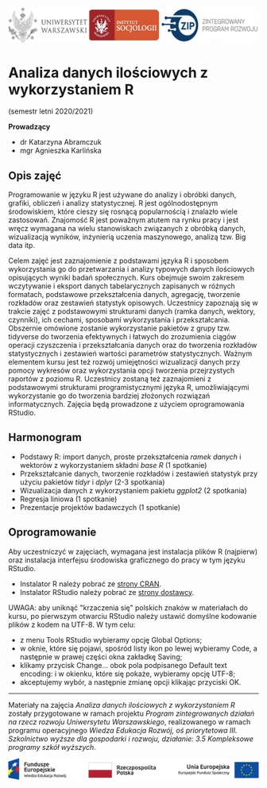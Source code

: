 ![](https://raw.githubusercontent.com/tzoltak/3502-SCC-ADR/master/belka_gorna.png)

# Analiza danych ilościowych z wykorzystaniem R 
(semestr letni 2020/2021)

**Prowadzący**

- dr Katarzyna Abramczuk
- mgr Agnieszka Karlińska

## Opis zajęć 

Programowanie w języku R jest używane do analizy i obróbki danych, grafiki, obliczeń i analizy statystycznej. R jest ogólnodostępnym środowiskiem, które cieszy się rosnącą popularnością i znalazło wiele zastosowań. Znajomość R jest poważnym atutem na rynku pracy i jest wręcz wymagana na wielu stanowiskach związanych z obróbką danych, wizualizacją wyników, inżynierią uczenia maszynowego, analizą tzw. Big data itp.

Celem zajęć jest zaznajomienie z podstawami języka R i sposobem wykorzystania go do przetwarzania i analizy typowych danych ilościowych opisujących wyniki badań społecznych. Kurs obejmuje swoim zakresem wczytywanie i eksport danych tabelarycznych zapisanych w różnych formatach, podstawowe przekształcenia danych, agregację, tworzenie rozkładów oraz zestawień statystyk opisowych. Uczestnicy zapoznają się w trakcie zajęć z podstawowymi strukturami danych (ramka danych, wektory, czynniki), ich cechami, sposobami wykorzystania i przekształcania. Obszernie omówione zostanie wykorzystanie pakietów z grupy tzw. tidyverse do tworzenia efektywnych i łatwych do zrozumienia ciągów operacji czyszczenia i przekształcania danych oraz do tworzenia rozkładów statystycznych i zestawień wartości parametrów statystycznych. Ważnym elementem kursu jest też rozwój umiejętności wizualizacji danych przy pomocy wykresów oraz wykorzystania opcji tworzenia przejrzystych raportów z poziomu R. Uczestnicy zostaną też zaznajomieni z podstawowymi strukturami programistycznymi języka R, umożliwiającymi wykorzystanie go do tworzenia bardziej złożonych rozwiązań informatycznych. Zajęcia będą prowadzone z użyciem oprogramowania RStudio.

## Harmonogram

- Podstawy R: import danych, proste przekształcenia *ramek danych* i wektorów z wykorzystaniem składni *base R* (1 spotkanie)
- Przekształcanie danych, tworzenie rozkładów i zestawień statystyk przy użyciu pakietów *tidyr* i *dplyr* (2-3 spotkania)
- Wizualizacja danych z wykorzystaniem pakietu *ggplot2* (2 spotkania)
- Regresja liniowa (1 spotkanie)
- Prezentacje projektów badawczych (1 spotkanie)

## Oprogramowanie

Aby uczestniczyć w zajęciach, wymagana jest instalacja plików R (najpierw) oraz instalacja interfejsu środowiska graficznego do pracy w tym języku RStudio.

- Instalator R należy pobrać ze [strony CRAN](https://cran.r-project.org/).
- Instalator RStudio należy pobrać ze [strony dostawcy](https://rstudio.com/products/rstudio/download/#download).

UWAGA: aby uniknąć "krzaczenia się" polskich znaków w materiałach do kursu, po pierwszym otwarciu RStudio należy ustawić domyślne kodowanie plików z kodem na UTF-8. W tym celu:

- z menu Tools RStudio wybieramy opcję Global Options;
- w oknie, które się pojawi, spośród listy ikon po lewej wybieramy Code, a następnie w prawej części okna zakładkę Saving;
- klikamy przycisk Change... obok pola podpisanego Default text encoding: i w okienku, które się pokaże, wybieramy opcję UTF-8;
- akceptujemy wybór, a następnie zmianę opcji klikając przyciski OK.

---
Materiały na zajęcia *Analiza danych ilościowych z wykorzystaniem R* zostały przygotowane w ramach projektu *Program zintegrowanych działań na rzecz rozwoju Uniwersytetu Warszawskiego*, realizowanego w ramach programu operacyjnego *Wiedza Edukacja Rozwój, oś priorytetowa III. Szkolnictwo wyższe dla gospodarki i rozwoju, działanie: 3.5 Kompleksowe programy szkół wyższych*.

![](https://raw.githubusercontent.com/tzoltak/3502-SCC-ADR/master/belka_dolna.png)
